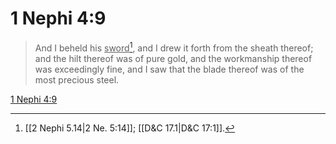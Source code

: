 # 1 Nephi 4:9

> And I beheld his <u>sword</u>[^a], and I drew it forth from the sheath thereof; and the hilt thereof was of pure gold, and the workmanship thereof was exceedingly fine, and I saw that the blade thereof was of the most precious steel.

[1 Nephi 4:9](https://www.churchofjesuschrist.org/study/scriptures/bofm/1-ne/4?lang=eng&id=p9#p9)


[^a]: [[2 Nephi 5.14|2 Ne. 5:14]]; [[D&C 17.1|D&C 17:1]].  
